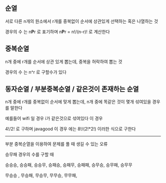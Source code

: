 ## 순열

서로 다른 n개의 원소에서 r개를 중복없이 순서에 상관있게 선택하는 혹은 나열하는 것

경우의 수 는 n**P**r 로 표기하며 n**P**r = n!/(n-r)! 로 계산한다


## 중복순열

n개 중에 r개를 순서에 상관 있게 뽑는데, 중복을 허락하여 뽑는 것

경우의 수 는 n^r  로 구할수가 있다

## 동자순열 / 부분중복순열 / 같은것이 존재하는 순열

n개 중에 r개를 중복없이 순서에 맞게 뽑는데, n개 중에 똑같은 것이 몇개 섞여있을 경우를 말한다

예를들어 wifi 일 경우 i가 같은것으로 섞여있다 이 경우

4!/2! 로 구하며 javagood 이 경우 에는 8!/(2!*2!) 이러한 식으로 구한다


---

부분 중복순열을 이용하여 문제를 풀 때 생길 수 있는 오류

승무패 경우의 수를 구할 때

승승승, 승승패, 승승무, 승패승, 승패무, 승패패, 승무승, 승무패, 승무무

무승승 , 무승패, 무승무, 무무승, 무무패, 